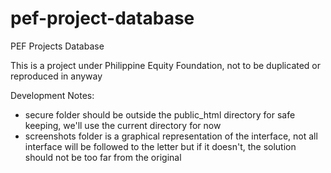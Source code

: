 pef-project-database
====================

PEF Projects Database

This is a project under Philippine Equity Foundation, not to be duplicated or reproduced in anyway

Development Notes:
- secure folder should be outside the public_html directory for safe keeping, we'll use the current directory for now
- screenshots folder is a graphical representation of the interface, not all interface will be followed to the letter but if it doesn't, the solution should not be too far from the original
